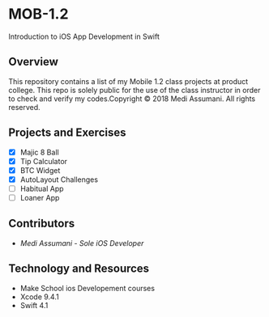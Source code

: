 # MOB-1.2
Introduction to iOS App Development in Swift

## Overview 

This repository contains a list of my Mobile 1.2 class projects at product college. This repo is solely public for the use of the class instructor in order to check and verify my codes.Copyright © 2018 Medi Assumani. All rights reserved.

## Projects and Exercises

- [x] Majic 8 Ball
- [x] Tip Calculator
- [x] BTC Widget
- [x] AutoLayout Challenges
- [ ] Habitual App
- [ ] Loaner App

## Contributors

* <i>Medi Assumani - Sole iOS Developer</i>

## Technology and Resources  

* Make School ios Developement courses
* Xcode 9.4.1
* Swift 4.1 






